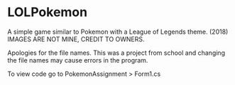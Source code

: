 # LOLPokemon
A simple game similar to Pokemon with a League of Legends theme. (2018) IMAGES ARE NOT MINE, CREDIT TO OWNERS.

Apologies for the file names. This was a project from school and changing the file names may cause errors in the program.

To view code go to PokemonAssignment > Form1.cs
